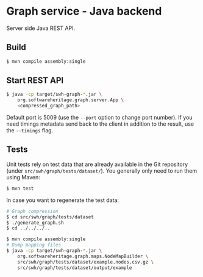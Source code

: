 Graph service - Java backend
============================

Server side Java REST API.

Build
-----

```bash
$ mvn compile assembly:single
```

Start REST API
--------------

```bash
$ java -cp target/swh-graph-*.jar \
    org.softwareheritage.graph.server.App \
    <compressed_graph_path>
```

Default port is 5009 (use the `--port` option to change port number). If you
need timings metadata send back to the client in addition to the result, use the
`--timings` flag.

Tests
-----

Unit tests rely on test data that are already available in the Git repository
(under `src/swh/graph/tests/dataset/`). You generally only need to run them using Maven:

```bash
$ mvn test
```

In case you want to regenerate the test data:

```bash
# Graph compression
$ cd src/swh/graph/tests/dataset
$ ./generate_graph.sh
$ cd ../../../..

$ mvn compile assembly:single
# Dump mapping files
$ java -cp target/swh-graph-*.jar \
    org.softwareheritage.graph.maps.NodeMapBuilder \
    src/swh/graph/tests/dataset/example.nodes.csv.gz \
    src/swh/graph/tests/dataset/output/example
```
